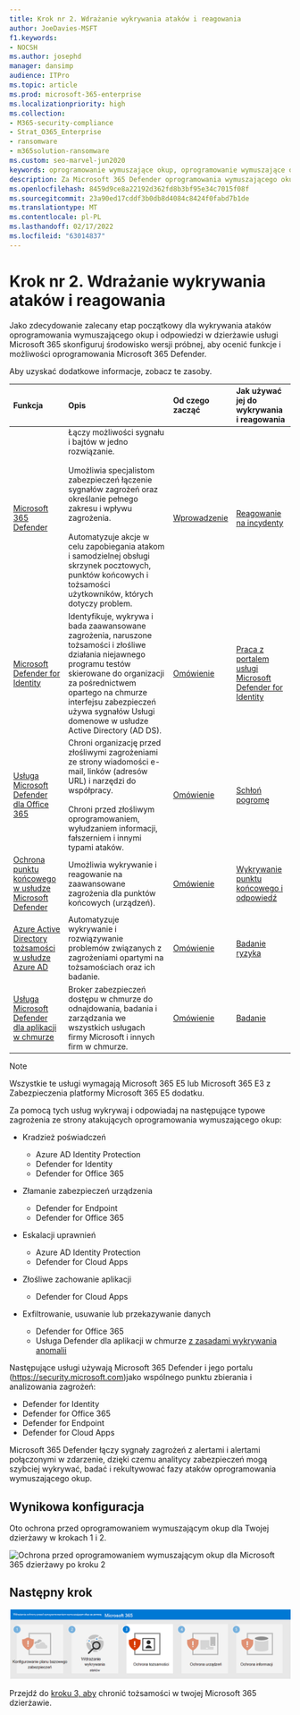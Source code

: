 ```yaml
---
title: Krok nr 2. Wdrażanie wykrywania ataków i reagowania
author: JoeDavies-MSFT
f1.keywords:
- NOCSH
ms.author: josephd
manager: dansimp
audience: ITPro
ms.topic: article
ms.prod: microsoft-365-enterprise
ms.localizationpriority: high
ms.collection:
- M365-security-compliance
- Strat_O365_Enterprise
- ransomware
- m365solution-ransomware
ms.custom: seo-marvel-jun2020
keywords: oprogramowanie wymuszające okup, oprogramowanie wymuszające okup obsługiwane przez człowieka, oprogramowanie wymuszające okup przez człowieka, humor, ataki wymuszające okup, ataki oprogramowania wymuszającego okup, szyfrowanie, kryptografia, zerowe zaufanie
description: Za Microsoft 365 Defender oprogramowania wymuszającego okup i jego źródła sygnału zabezpieczeń chroń zasoby Microsoft 365 przed atakami oprogramowania wymuszającego okup.
ms.openlocfilehash: 8459d9ce8a22192d362fd8b3bf95e34c7015f08f
ms.sourcegitcommit: 23a90ed17cddf3b0db8d4084c8424f0fabd7b1de
ms.translationtype: MT
ms.contentlocale: pl-PL
ms.lasthandoff: 02/17/2022
ms.locfileid: "63014837"
---
```

# <a name="step-2-deploy-attack-detection-and-response"></a>Krok nr 2. Wdrażanie wykrywania ataków i reagowania

Jako zdecydowanie zalecany etap początkowy dla wykrywania ataków oprogramowania wymuszającego okup i odpowiedzi w dzierżawie usługi [](/microsoft-365/security/defender/eval-overview) Microsoft 365 skonfiguruj środowisko wersji próbnej, aby ocenić funkcje i możliwości oprogramowania Microsoft 365 Defender.

Aby uzyskać dodatkowe informacje, zobacz te zasoby.

| Funkcja | Opis | Od czego zacząć | Jak używać jej do wykrywania i reagowania |
|:-------|:-----|:-------|:-------|
| [Microsoft 365 Defender](/microsoft-365/security/defender) | Łączy możliwości sygnału i bajtów w jedno rozwiązanie. <br><br> Umożliwia specjalistom zabezpieczeń łączenie sygnałów zagrożeń oraz określanie pełnego zakresu i wpływu zagrożenia. <br><br> Automatyzuje akcje w celu zapobiegania atakom i samodzielnej obsługi skrzynek pocztowych, punktów końcowych i tożsamości użytkowników, których dotyczy problem. | [Wprowadzenie](/microsoft-365/security/defender/get-started) | [Reagowanie na incydenty](/microsoft-365/security/defender/incidents-overview) |
| [Microsoft Defender for Identity](/defender-for-identity/what-is) |  Identyfikuje, wykrywa i bada zaawansowane zagrożenia, naruszone tożsamości i złośliwe działania niejawnego programu testów skierowane do organizacji za pośrednictwem opartego na chmurze interfejsu zabezpieczeń używa sygnałów Usługi domenowe w usłudze Active Directory (AD DS). | [Omówienie](/defender-for-identity/what-is) | [Praca z portalem usługi Microsoft Defender for Identity](/defender-for-identity/workspace-portal) |
| [Usługa Microsoft Defender dla Office 365](/microsoft-365/security/office-365-security) | Chroni organizację przed złośliwymi zagrożeniami ze strony wiadomości e-mail, linków (adresów URL) i narzędzi do współpracy. <br><br> Chroni przed złośliwym oprogramowaniem, wyłudzaniem informacji, fałszerniem i innymi typami ataków. | [Omówienie](/microsoft-365/security/office-365-security/overview) | [Schłoń pogromę](/microsoft-365/security/office-365-security/threat-hunting-in-threat-explorer) |
| [Ochrona punktu końcowego w usłudze Microsoft Defender](/microsoft-365/security/defender-endpoint) | Umożliwia wykrywanie i reagowanie na zaawansowane zagrożenia dla punktów końcowych (urządzeń). | [Omówienie](/microsoft-365/security/defender-endpoint/microsoft-defender-endpoint)  | [Wykrywanie punktu końcowego i odpowiedź](/microsoft-365/security/defender-endpoint/overview-endpoint-detection-response) |
| [Azure Active Directory tożsamości w usłudze Azure AD](/azure/active-directory/identity-protection/) | Automatyzuje wykrywanie i rozwiązywanie problemów związanych z zagrożeniami opartymi na tożsamościach oraz ich badanie. | [Omówienie](/azure/active-directory/identity-protection/overview-identity-protection) | [Badanie ryzyka](/azure/active-directory/identity-protection/howto-identity-protection-investigate-risk) |
| [Usługa Microsoft Defender dla aplikacji w chmurze](/cloud-app-security) | Broker zabezpieczeń dostępu w chmurze do odnajdowania, badania i zarządzania we wszystkich usługach firmy Microsoft i innych firm w chmurze. | [Omówienie](/cloud-app-security/what-is-cloud-app-security) | [Badanie](/cloud-app-security/investigate) |

>[!Note]
>Wszystkie te usługi wymagają Microsoft 365 E5 lub Microsoft 365 E3 z Zabezpieczenia platformy Microsoft 365 E5 dodatku.
>

Za pomocą tych usług wykrywaj i odpowiadaj na następujące typowe zagrożenia ze strony atakujących oprogramowania wymuszającego okup:

- Kradzież poświadczeń

   - Azure AD Identity Protection
   - Defender for Identity
   - Defender for Office 365

- Złamanie zabezpieczeń urządzenia

   - Defender for Endpoint
   - Defender for Office 365

- Eskalacji uprawnień

   - Azure AD Identity Protection
   - Defender for Cloud Apps

- Złośliwe zachowanie aplikacji

   - Defender for Cloud Apps

- Exfiltrowanie, usuwanie lub przekazywanie danych

   - Defender for Office 365
   - Usługa Defender dla aplikacji w chmurze [z zasadami wykrywania anomalii](/cloud-app-security/anomaly-detection-policy#ransomware-activity)

Następujące usługi używają Microsoft 365 Defender i jego portalu (https://security.microsoft.com)jako wspólnego punktu zbierania i analizowania zagrożeń:

- Defender for Identity
- Defender for Office 365
- Defender for Endpoint
- Defender for Cloud Apps

Microsoft 365 Defender łączy sygnały zagrożeń z alertami i alertami połączonymi w zdarzenie, dzięki czemu analitycy zabezpieczeń mogą szybciej wykrywać, badać i rekultywować fazy ataków oprogramowania wymuszającego okup.

## <a name="resulting-configuration"></a>Wynikowa konfiguracja

Oto ochrona przed oprogramowaniem wymuszającym okup dla Twojej dzierżawy w krokach 1 i 2.

![Ochrona przed oprogramowaniem wymuszającym okup dla Microsoft 365 dzierżawy po kroku 2](../media/ransomware-protection-microsoft-365/ransomware-protection-microsoft-365-architecture-step2.png)

## <a name="next-step"></a>Następny krok

[![Krok 3 ochrony przed oprogramowaniem wymuszającym okup przy użyciu Microsoft 365](../media/ransomware-protection-microsoft-365/ransomware-protection-microsoft-365-step3.png)](ransomware-protection-microsoft-365-identities.md)

Przejdź do [kroku 3, aby](ransomware-protection-microsoft-365-identities.md) chronić tożsamości w twojej Microsoft 365 dzierżawie.

